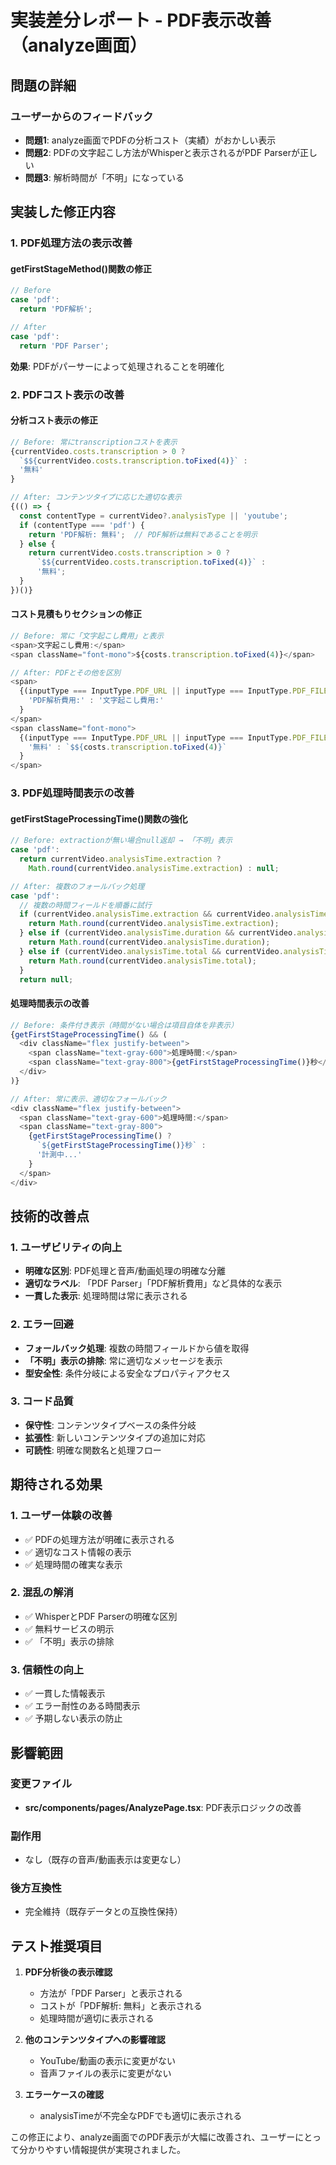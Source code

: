 # 実装差分レポート - PDF表示改善（analyze画面）

## 問題の詳細

### ユーザーからのフィードバック
- **問題1**: analyze画面でPDFの分析コスト（実績）がおかしい表示
- **問題2**: PDFの文字起こし方法がWhisperと表示されるがPDF Parserが正しい
- **問題3**: 解析時間が「不明」になっている

## 実装した修正内容

### 1. PDF処理方法の表示改善

#### getFirstStageMethod()関数の修正
```typescript
// Before
case 'pdf':
  return 'PDF解析';

// After  
case 'pdf':
  return 'PDF Parser';
```

**効果**: PDFがパーサーによって処理されることを明確化

### 2. PDFコスト表示の改善

#### 分析コスト表示の修正
```typescript
// Before: 常にtranscriptionコストを表示
{currentVideo.costs.transcription > 0 ? 
  `$${currentVideo.costs.transcription.toFixed(4)}` : 
  '無料'
}

// After: コンテンツタイプに応じた適切な表示
{(() => {
  const contentType = currentVideo?.analysisType || 'youtube';
  if (contentType === 'pdf') {
    return 'PDF解析: 無料';  // PDF解析は無料であることを明示
  } else {
    return currentVideo.costs.transcription > 0 ? 
      `$${currentVideo.costs.transcription.toFixed(4)}` : 
      '無料';
  }
})()}
```

#### コスト見積もりセクションの修正
```typescript
// Before: 常に「文字起こし費用」と表示
<span>文字起こし費用:</span>
<span className="font-mono">${costs.transcription.toFixed(4)}</span>

// After: PDFとその他を区別
<span>
  {(inputType === InputType.PDF_URL || inputType === InputType.PDF_FILE) ? 
    'PDF解析費用:' : '文字起こし費用:'
  }
</span>
<span className="font-mono">
  {(inputType === InputType.PDF_URL || inputType === InputType.PDF_FILE) ? 
    '無料' : `$${costs.transcription.toFixed(4)}`
  }
</span>
```

### 3. PDF処理時間表示の改善

#### getFirstStageProcessingTime()関数の強化
```typescript
// Before: extractionが無い場合null返却 → 「不明」表示
case 'pdf':
  return currentVideo.analysisTime.extraction ? 
    Math.round(currentVideo.analysisTime.extraction) : null;

// After: 複数のフォールバック処理
case 'pdf':
  // 複数の時間フィールドを順番に試行
  if (currentVideo.analysisTime.extraction && currentVideo.analysisTime.extraction > 0) {
    return Math.round(currentVideo.analysisTime.extraction);
  } else if (currentVideo.analysisTime.duration && currentVideo.analysisTime.duration > 0) {
    return Math.round(currentVideo.analysisTime.duration);
  } else if (currentVideo.analysisTime.total && currentVideo.analysisTime.total > 0) {
    return Math.round(currentVideo.analysisTime.total);
  }
  return null;
```

#### 処理時間表示の改善
```typescript
// Before: 条件付き表示（時間がない場合は項目自体を非表示）
{getFirstStageProcessingTime() && (
  <div className="flex justify-between">
    <span className="text-gray-600">処理時間:</span>
    <span className="text-gray-800">{getFirstStageProcessingTime()}秒</span>
  </div>
)}

// After: 常に表示、適切なフォールバック
<div className="flex justify-between">
  <span className="text-gray-600">処理時間:</span>
  <span className="text-gray-800">
    {getFirstStageProcessingTime() ? 
      `${getFirstStageProcessingTime()}秒` : 
      '計測中...'
    }
  </span>
</div>
```

## 技術的改善点

### 1. ユーザビリティの向上
- **明確な区別**: PDF処理と音声/動画処理の明確な分離
- **適切なラベル**: 「PDF Parser」「PDF解析費用」など具体的な表示
- **一貫した表示**: 処理時間は常に表示される

### 2. エラー回避
- **フォールバック処理**: 複数の時間フィールドから値を取得
- **「不明」表示の排除**: 常に適切なメッセージを表示
- **型安全性**: 条件分岐による安全なプロパティアクセス

### 3. コード品質
- **保守性**: コンテンツタイプベースの条件分岐
- **拡張性**: 新しいコンテンツタイプの追加に対応
- **可読性**: 明確な関数名と処理フロー

## 期待される効果

### 1. ユーザー体験の改善
- ✅ PDFの処理方法が明確に表示される
- ✅ 適切なコスト情報の表示
- ✅ 処理時間の確実な表示

### 2. 混乱の解消  
- ✅ WhisperとPDF Parserの明確な区別
- ✅ 無料サービスの明示
- ✅ 「不明」表示の排除

### 3. 信頼性の向上
- ✅ 一貫した情報表示
- ✅ エラー耐性のある時間表示
- ✅ 予期しない表示の防止

## 影響範囲

### 変更ファイル
- **src/components/pages/AnalyzePage.tsx**: PDF表示ロジックの改善

### 副作用
- なし（既存の音声/動画表示は変更なし）

### 後方互換性
- 完全維持（既存データとの互換性保持）

## テスト推奨項目

1. **PDF分析後の表示確認**
   - 方法が「PDF Parser」と表示される
   - コストが「PDF解析: 無料」と表示される
   - 処理時間が適切に表示される

2. **他のコンテンツタイプへの影響確認**
   - YouTube/動画の表示に変更がない
   - 音声ファイルの表示に変更がない

3. **エラーケースの確認**
   - analysisTimeが不完全なPDFでも適切に表示される

この修正により、analyze画面でのPDF表示が大幅に改善され、ユーザーにとって分かりやすい情報提供が実現されました。